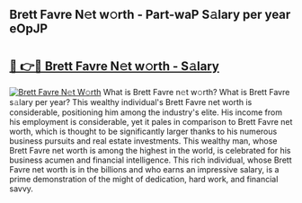 ## Brett Favre N𝚎t w𝚘rth - Part-waP S𝚊lary per year eOpJP

# <h2><a href="http://gc1ksac.nevu.top/?p=Brett+Favre">🔗 👉🔴 Brett Favre N𝚎t w𝚘rth - S𝚊lary</a></h2>

[![Brett Favre N𝚎t W𝚘rth](https://i.imgur.com/Oavwk0R.jpeg)](http://gc1ksac.nevu.top/?p=Brett+Favre)
What is Brett Favre n𝚎t w𝚘rth? What is Brett Favre s𝚊lary per year?
This wealthy individual's Brett Favre net worth is considerable, positioning him among the industry's elite. His income from his employment is considerable, yet it pales in comparison to Brett Favre net worth, which is thought to be significantly larger thanks to his numerous business pursuits and real estate investments. This wealthy man, whose Brett Favre net worth is among the highest in the world, is celebrated for his business acumen and financial intelligence. This rich individual, whose Brett Favre net worth is in the billions and who earns an impressive salary, is a prime demonstration of the might of dedication, hard work, and financial savvy.
